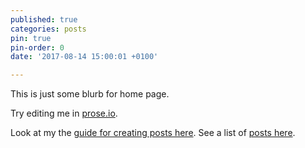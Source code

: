 ```yaml
---
published: true
categories: posts
pin: true
pin-order: 0
date: '2017-08-14 15:00:01 +0100'

---
```


This is just some blurb for home page.

Try editing me in [prose.io](http://prose.io).

Look at my the [guide for creating posts here](https://sketchabelle.github.io/blog/posts/2017/08/14/Blogging.html). See a list of [posts here](https://sketchabelle.github.io/blog/).

<!--excerpt-->




